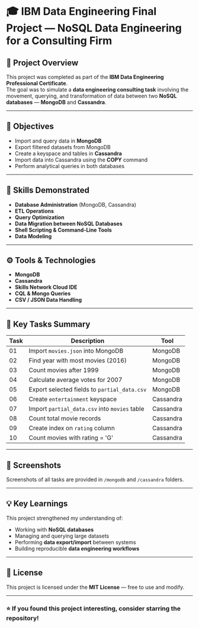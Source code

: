 # 🎓 IBM Data Engineering Final Project — NoSQL Data Engineering for a Consulting Firm

## 📘 Project Overview
This project was completed as part of the **IBM Data Engineering Professional Certificate**.  
The goal was to simulate a **data engineering consulting task** involving the movement, querying, and transformation of data between two **NoSQL databases** — **MongoDB** and **Cassandra**.

---

## 🧩 Objectives
- Import and query data in **MongoDB**
- Export filtered datasets from MongoDB
- Create a keyspace and tables in **Cassandra**
- Import data into Cassandra using the **COPY** command
- Perform analytical queries in both databases

---

## 🧠 Skills Demonstrated
- **Database Administration** (MongoDB, Cassandra)
- **ETL Operations**
- **Query Optimization**
- **Data Migration between NoSQL Databases**
- **Shell Scripting & Command-Line Tools**
- **Data Modeling**

---

## ⚙️ Tools & Technologies
- **MongoDB**
- **Cassandra**
- **Skills Network Cloud IDE**
- **CQL & Mongo Queries**
- **CSV / JSON Data Handling**

---

## 🧾 Key Tasks Summary

| Task | Description | Tool |
|------|--------------|------|
| 01 | Import `movies.json` into MongoDB | MongoDB |
| 02 | Find year with most movies (2016) | MongoDB |
| 03 | Count movies after 1999 | MongoDB |
| 04 | Calculate average votes for 2007 | MongoDB |
| 05 | Export selected fields to `partial_data.csv` | MongoDB |
| 06 | Create `entertainment` keyspace | Cassandra |
| 07 | Import `partial_data.csv` into `movies` table | Cassandra |
| 08 | Count total movie records | Cassandra |
| 09 | Create index on `rating` column | Cassandra |
| 10 | Count movies with rating = 'G' | Cassandra |

---

## 📸 Screenshots
Screenshots of all tasks are provided in `/mongodb` and `/cassandra` folders.

---

## 💡 Key Learnings
This project strengthened my understanding of:
- Working with **NoSQL databases**
- Managing and querying large datasets
- Performing **data export/import** between systems
- Building reproducible **data engineering workflows**

---


## 🪪 License
This project is licensed under the **MIT License** — free to use and modify.

---

### ⭐ If you found this project interesting, consider starring the repository!
